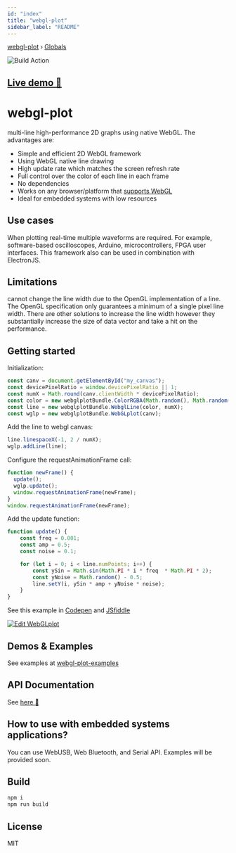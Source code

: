 ```yaml
---
id: "index"
title: "webgl-plot"
sidebar_label: "README"
---
```


[webgl-plot](index.md) › [Globals](globals.md)

![Build Action](https://github.com/danchitnis/webgl-plot/workflows/Build/badge.svg "")

## [Live demo 🚀](https://danchitnis.github.io/webgl-plot-examples/)

# webgl-plot
multi-line high-performance 2D graphs using native WebGL. The advantages are:

 * Simple and efficient 2D WebGL framework
 * Using WebGL native line drawing 
 * High update rate which matches the screen refresh rate
 * Full control over the color of each line in each frame
 * No dependencies
 * Works on any browser/platform that [supports WebGL](https://caniuse.com/#feat=webgl)
 * Ideal for embedded systems with low resources
 

## Use cases
When plotting real-time multiple waveforms are required. For example, software-based oscilloscopes, Arduino, microcontrollers, FPGA user interfaces. This framework also can be used in combination with ElectronJS.

## Limitations
cannot change the line width due to the OpenGL implementation of a line. The OpenGL specification only guarantees a minimum of a single pixel line width. There are other solutions to increase the line width however they substantially increase the size of data vector and take a hit on the performance.

## Getting started
Initialization:
```javascript
const canv = document.getElementById("my_canvas");
const devicePixelRatio = window.devicePixelRatio || 1;
const numX = Math.round(canv.clientWidth * devicePixelRatio);
const color = new webglplotBundle.ColorRGBA(Math.random(), Math.random(), Math.random(), 1);
const line = new webglplotBundle.WebglLine(color, numX);
const wglp = new webglplotBundle.WebGLplot(canv);
```

Add the line to webgl canvas:
```javascript
line.linespaceX(-1, 2 / numX);
wglp.addLine(line);
```

Configure the requestAnimationFrame call:
```javascript
function newFrame() {
  update();
  wglp.update();
  window.requestAnimationFrame(newFrame);
}
window.requestAnimationFrame(newFrame);
```

Add the update function:
```javascript
function update() {
    const freq = 0.001;
    const amp = 0.5;
    const noise = 0.1;

    for (let i = 0; i < line.numPoints; i++) {
        const ySin = Math.sin(Math.PI * i * freq  * Math.PI * 2);
        const yNoise = Math.random() - 0.5;
        line.setY(i, ySin * amp + yNoise * noise);
    }
}
```

See this example in [Codepen](https://codepen.io/danchitnis/pen/mdJVEYY) and 
[JSfiddle](https://jsfiddle.net/danchitnis/mfcw73z2/)

[![Edit WebGLplot](https://codesandbox.io/static/img/play-codesandbox.svg)](https://codesandbox.io/s/webglplot-m40u4?fontsize=14&hidenavigation=1&theme=dark)

## Demos & Examples
See examples at [webgl-plot-examples](https://github.com/danchitnis/webgl-plot-examples)

## API Documentation
See [here 📑](https://danchitnis.github.io/webgl-plot/)

## How to use with embedded systems applications?
You can use WebUSB, Web Bluetooth, and Serial API. Examples will be provided soon.

## Build
```bash
npm i
npm run build
```

## License
MIT
